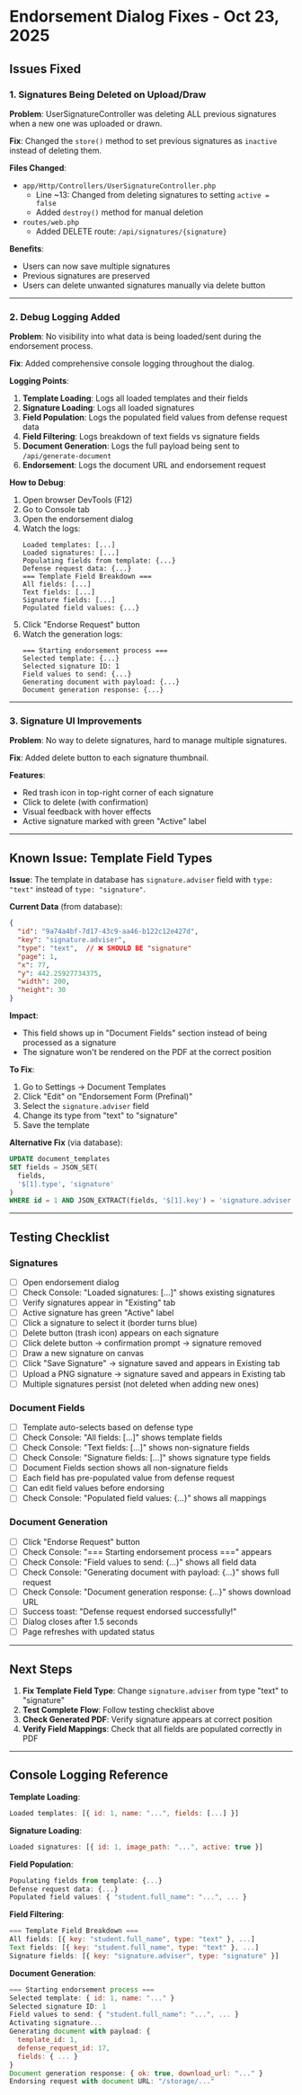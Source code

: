 # Endorsement Dialog Fixes - Oct 23, 2025

## Issues Fixed

### 1. **Signatures Being Deleted on Upload/Draw**
**Problem**: UserSignatureController was deleting ALL previous signatures when a new one was uploaded or drawn.

**Fix**: Changed the `store()` method to set previous signatures as `inactive` instead of deleting them.

**Files Changed**:
- `app/Http/Controllers/UserSignatureController.php`
  - Line ~13: Changed from deleting signatures to setting `active = false`
  - Added `destroy()` method for manual deletion
- `routes/web.php`
  - Added DELETE route: `/api/signatures/{signature}`

**Benefits**:
- Users can now save multiple signatures
- Previous signatures are preserved
- Users can delete unwanted signatures manually via delete button

---

### 2. **Debug Logging Added**
**Problem**: No visibility into what data is being loaded/sent during the endorsement process.

**Fix**: Added comprehensive console logging throughout the dialog.

**Logging Points**:
1. **Template Loading**: Logs all loaded templates and their fields
2. **Signature Loading**: Logs all loaded signatures
3. **Field Population**: Logs the populated field values from defense request data
4. **Field Filtering**: Logs breakdown of text fields vs signature fields
5. **Document Generation**: Logs the full payload being sent to `/api/generate-document`
6. **Endorsement**: Logs the document URL and endorsement request

**How to Debug**:
1. Open browser DevTools (F12)
2. Go to Console tab
3. Open the endorsement dialog
4. Watch the logs:
   ```
   Loaded templates: [...]
   Loaded signatures: [...]
   Populating fields from template: {...}
   Defense request data: {...}
   === Template Field Breakdown ===
   All fields: [...]
   Text fields: [...]
   Signature fields: [...]
   Populated field values: {...}
   ```
5. Click "Endorse Request" button
6. Watch the generation logs:
   ```
   === Starting endorsement process ===
   Selected template: {...}
   Selected signature ID: 1
   Field values to send: {...}
   Generating document with payload: {...}
   Document generation response: {...}
   ```

---

### 3. **Signature UI Improvements**
**Problem**: No way to delete signatures, hard to manage multiple signatures.

**Fix**: Added delete button to each signature thumbnail.

**Features**:
- Red trash icon in top-right corner of each signature
- Click to delete (with confirmation)
- Visual feedback with hover effects
- Active signature marked with green "Active" label

---

## Known Issue: Template Field Types

**Issue**: The template in database has `signature.adviser` field with `type: "text"` instead of `type: "signature"`.

**Current Data** (from database):
```json
{
  "id": "9a74a4bf-7d17-43c9-aa46-b122c12e427d",
  "key": "signature.adviser",
  "type": "text",  // ❌ SHOULD BE "signature"
  "page": 1,
  "x": 77,
  "y": 442.25927734375,
  "width": 200,
  "height": 30
}
```

**Impact**: 
- This field shows up in "Document Fields" section instead of being processed as a signature
- The signature won't be rendered on the PDF at the correct position

**To Fix**:
1. Go to Settings → Document Templates
2. Click "Edit" on "Endorsement Form (Prefinal)"
3. Select the `signature.adviser` field
4. Change its type from "text" to "signature"
5. Save the template

**Alternative Fix** (via database):
```sql
UPDATE document_templates 
SET fields = JSON_SET(
  fields,
  '$[1].type', 'signature'
)
WHERE id = 1 AND JSON_EXTRACT(fields, '$[1].key') = 'signature.adviser';
```

---

## Testing Checklist

### Signatures
- [ ] Open endorsement dialog
- [ ] Check Console: "Loaded signatures: [...]" shows existing signatures
- [ ] Verify signatures appear in "Existing" tab
- [ ] Active signature has green "Active" label
- [ ] Click a signature to select it (border turns blue)
- [ ] Delete button (trash icon) appears on each signature
- [ ] Click delete button → confirmation prompt → signature removed
- [ ] Draw a new signature on canvas
- [ ] Click "Save Signature" → signature saved and appears in Existing tab
- [ ] Upload a PNG signature → signature saved and appears in Existing tab
- [ ] Multiple signatures persist (not deleted when adding new ones)

### Document Fields
- [ ] Template auto-selects based on defense type
- [ ] Check Console: "All fields: [...]" shows template fields
- [ ] Check Console: "Text fields: [...]" shows non-signature fields
- [ ] Check Console: "Signature fields: [...]" shows signature type fields
- [ ] Document Fields section shows all non-signature fields
- [ ] Each field has pre-populated value from defense request
- [ ] Can edit field values before endorsing
- [ ] Check Console: "Populated field values: {...}" shows all mappings

### Document Generation
- [ ] Click "Endorse Request" button
- [ ] Check Console: "=== Starting endorsement process ===" appears
- [ ] Check Console: "Field values to send: {...}" shows all field data
- [ ] Check Console: "Generating document with payload: {...}" shows full request
- [ ] Check Console: "Document generation response: {...}" shows download URL
- [ ] Success toast: "Defense request endorsed successfully!"
- [ ] Dialog closes after 1.5 seconds
- [ ] Page refreshes with updated status

---

## Next Steps

1. **Fix Template Field Type**: Change `signature.adviser` from type "text" to "signature"
2. **Test Complete Flow**: Follow testing checklist above
3. **Check Generated PDF**: Verify signature appears at correct position
4. **Verify Field Mappings**: Check that all fields are populated correctly in PDF

---

## Console Logging Reference

**Template Loading**:
```javascript
Loaded templates: [{ id: 1, name: "...", fields: [...] }]
```

**Signature Loading**:
```javascript
Loaded signatures: [{ id: 1, image_path: "...", active: true }]
```

**Field Population**:
```javascript
Populating fields from template: {...}
Defense request data: {...}
Populated field values: { "student.full_name": "...", ... }
```

**Field Filtering**:
```javascript
=== Template Field Breakdown ===
All fields: [{ key: "student.full_name", type: "text" }, ...]
Text fields: [{ key: "student.full_name", type: "text" }, ...]
Signature fields: [{ key: "signature.adviser", type: "signature" }]
```

**Document Generation**:
```javascript
=== Starting endorsement process ===
Selected template: { id: 1, name: "..." }
Selected signature ID: 1
Field values to send: { "student.full_name": "...", ... }
Activating signature...
Generating document with payload: {
  template_id: 1,
  defense_request_id: 17,
  fields: { ... }
}
Document generation response: { ok: true, download_url: "..." }
Endorsing request with document URL: "/storage/..."
```
